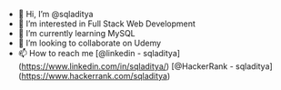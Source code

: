- 👋 Hi, I’m @sqladitya
- 👀 I’m interested in Full Stack Web Development
- 🌱 I’m currently learning MySQL 
- 💞️ I’m looking to collaborate on Udemy 
- 📫 How to reach me [@linkedin - sqladitya] (https://www.linkedin.com/in/sqladitya/) [@HackerRank - sqladitya] (https://www.hackerrank.com/sqladitya)

<!---
sqladitya/sqladitya is a ✨ special ✨ repository because its `README.md` (this file) appears on your GitHub profile.
You can click the Preview link to take a look at your changes.
--->
